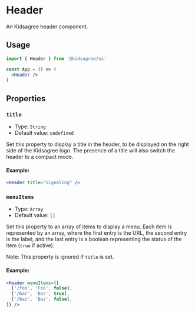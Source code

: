 # Header

An Kidsagree header component.

## Usage

```jsx
import { Header } from '@kidsagree/ui'

const App = () => (
  <Header />
)
```

## Properties

### `title`

- Type: `String`
- Default value: `undefined`

Set this property to display a title in the header, to be displayed on the
right side of the Kidsagree logo. The presence of a title will also switch the
header to a compact mode.

#### Example:

```jsx
<Header title="Signaling" />
```

### `menuItems`

- Type: `Array`
- Default value: `[]`

Set this property to an array of items to display a menu. Each item is
represented by an array, where the first entry is the URL, the second entry is
the label, and the last entry is a boolean representing the status of the item
(`true` if active).

Note: This property is ignored if `title` is set.

#### Example:

```jsx
<Header menuItems={[
  ['/foo', 'Foo', false],
  ['/bar', 'Bar', true],
  ['/baz', 'Baz', false],
]} />
```
